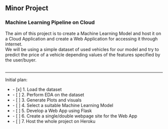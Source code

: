 ## Minor Project

### Machine Learning Pipeline on Cloud

The aim of this project is to create a Machine Learning Model and host it on a Cloud Application and create a Web Application for accessing it through internet. <br>
We will be using a simple dataset of used vehicles for our model and try to predict the price of a vehicle depending values of the features specified by the user/buyer. <br> <br>

---
Initial plan:
<ul>
  <li> - [x] 1. Load the dataset </li>
  <li> - [ ] 2. Perform EDA on the dataset </li>
  <li> - [ ] 3. Generate Plots and visuals </li>
  <li> - [ ] 4. Select a suitable Machine Learning Model </li>
  <li> - [ ] 5. Develop a Web App using Flask </li>
  <li> - [ ] 6. Create a single/double webpage site for the Web App </li>
  <li> - [ ] 7. Host the whole project on Heroku </li>
</ul>

